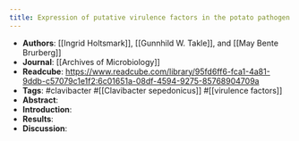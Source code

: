 ```yaml
---
title: Expression of putative virulence factors in the potato pathogen Clavibacter michiganensis subsp. sepedonicus during infection
---
```


- **Authors**: [[Ingrid Holtsmark]], [[Gunnhild W. Takle]], and [[May Bente Brurberg]]
- **Journal**: [[Archives of Microbiology]]
- **Readcube**: https://www.readcube.com/library/95fd6ff6-fca1-4a81-9ddb-c57079c1e1f2:6c01651a-08df-4594-9275-85768904709a
- **Tags**: #clavibacter #[[Clavibacter sepedonicus]] #[[virulence factors]]
- **Abstract**:
- **Introduction**:
- **Results**:
- **Discussion**: